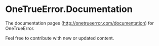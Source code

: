 # OneTrueError.Documentation

The documentation pages (http://onetrueerror.com/documentation) for OneTrueError.

Feel free to contribute with new or updated content.

